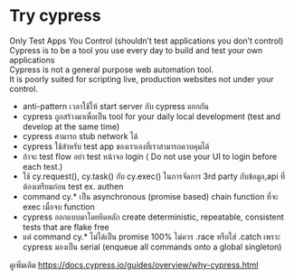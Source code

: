 # Try cypress   
Only Test Apps You Control (shouldn’t test applications you don’t control)  
Cypress is to be a tool you use every day to build and test your own applications  
Cypress is not a general purpose web automation tool.  
It is poorly suited for scripting live, production websites not under your control.
- anti-pattern เวลาใช้ให้ start server กับ cypress แยกกัน
- cypress ถูกสร้างมาเพื่อเป็น tool for your daily local development (test and develop at the same time)
- cypress สามารถ stub network ได้
- cypress ใช้สำหรับ test app ของเราเองที่เราสามารถควบคุมได้
- ถ้าจะ test flow อย่า test หน้าจอ login 
( Do not use your UI to login before each test.) 
- ใช้ cy.request(), cy.task() กับ cy.exec() ในการจัดการ 3rd party กับข้อมูล,api ที่ต้องเตรียมก่อน test ex. authen
- command cy.* เป็น asynchronous (promise based) chain function ที่จะ exec เมื่อจบ function
- cypress ออกแบบมาโดยยึดหลัก create deterministic, repeatable, consistent tests that are flake free
- แต่ command cy.* ไม่ได้เป็น promise 100% ไม่ควร .race หรือใส่ .catch เพราะ cypress มองเป็น serial (enqueue all commands onto a global singleton)

ดูเพิ่มเติม
https://docs.cypress.io/guides/overview/why-cypress.html